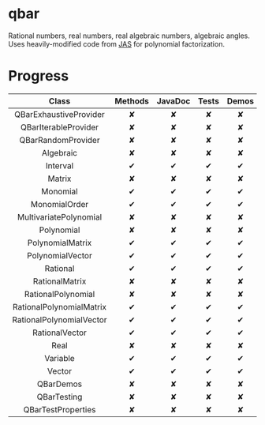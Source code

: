 qbar
====

Rational numbers, real numbers, real algebraic numbers, algebraic angles.
Uses heavily-modified code from [JAS](http://krum.rz.uni-mannheim.de/jas/) for polynomial factorization.

Progress
========

| Class                    | Methods | JavaDoc | Tests | Demos | Properties |
|:------------------------:|:-------:|:-------:|:-----:|:-----:|:----------:|
| QBarExhaustiveProvider   | ✘       | ✘       | ✘     | ✘     | ✘          |
| QBarIterableProvider     | ✘       | ✘       | ✘     | ✘     | ✘          |
| QBarRandomProvider       | ✘       | ✘       | ✘     | ✘     | ✘          |
| Algebraic                | ✘       | ✘       | ✘     | ✘     | ✘          |
| Interval                 | ✔       | ✔       | ✔     | ✔     | ✔          |
| Matrix                   | ✘       | ✘       | ✘     | ✘     | ✘          |
| Monomial                 | ✔       | ✔       | ✔     | ✔     | ✔          |
| MonomialOrder            | ✔       | ✔       | ✔     | ✔     | ✔          |
| MultivariatePolynomial   | ✘       | ✘       | ✘     | ✘     | ✘          |
| Polynomial               | ✘       | ✘       | ✘     | ✘     | ✘          |
| PolynomialMatrix         | ✔       | ✔       | ✔     | ✔     | ✔          |
| PolynomialVector         | ✔       | ✔       | ✔     | ✔     | ✔          |
| Rational                 | ✔       | ✔       | ✔     | ✔     | ✔          |
| RationalMatrix           | ✘       | ✘       | ✘     | ✘     | ✘          |
| RationalPolynomial       | ✘       | ✘       | ✘     | ✘     | ✘          |
| RationalPolynomialMatrix | ✔       | ✔       | ✔     | ✔     | ✔          |
| RationalPolynomialVector | ✔       | ✔       | ✔     | ✔     | ✔          |
| RationalVector           | ✔       | ✔       | ✔     | ✔     | ✔          |
| Real                     | ✘       | ✘       | ✘     | ✘     | ✘          |
| Variable                 | ✔       | ✔       | ✔     | ✔     | ✔          |
| Vector                   | ✔       | ✔       | ✔     | ✔     | ✔          |
| QBarDemos                | ✘       | ✘       | ✘     | ✘     | ✘          |
| QBarTesting              | ✘       | ✘       | ✘     | ✘     | ✘          |
| QBarTestProperties       | ✘       | ✘       | ✘     | ✘     | ✘          |
